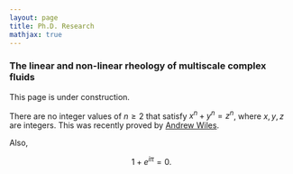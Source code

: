 ```yaml
---
layout: page
title: Ph.D. Research
mathjax: true
---
```

### The linear and non-linear rheology of multiscale complex fluids

This page is under construction.

There are no integer values of $n \geq 2$ that satisfy $x^n + y^n = z^n$, where $x, y, z$ are integers. This was recently proved by [Andrew Wiles](https://en.wikipedia.org/wiki/Andrew_Wiles).

Also,

$$
1 + e^{i\pi} = 0.
$$